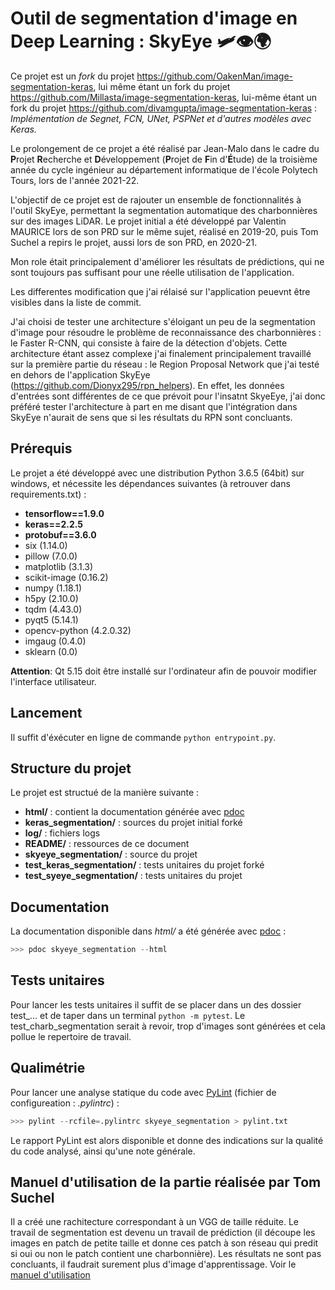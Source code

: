 # Outil de segmentation d'image en Deep Learning : SkyEye :small_airplane::eye::earth_africa:


Ce projet est un *fork* du projet https://github.com/OakenMan/image-segmentation-keras, lui même étant un fork du projet https://github.com/Millasta/image-segmentation-keras, lui-même étant un fork du projet https://github.com/divamgupta/image-segmentation-keras : *Implémentation de Segnet, FCN, UNet, PSPNet et d'autres modèles avec Keras.*

Le prolongement de ce projet a été réalisé par Jean-Malo dans le cadre du **P**rojet **R**echerche et **D**éveloppement (**P**rojet de **F**in d'**É**tude) de la troisième année du cycle ingénieur au département informatique de l'école Polytech Tours, lors de l'année 2021-22. 

L'objectif de ce projet est de rajouter un ensemble de fonctionnalités à l'outil SkyEye, permettant la segmentation automatique des charbonnières sur des images LiDAR.
Le projet initial a été développé par Valentin MAURICE lors de son PRD sur le même sujet, réalisé en 2019-20, puis Tom Suchel a repirs le projet, aussi lors de son PRD, en 2020-21.

Mon role était principalement d'améliorer les résultats de prédictions, qui ne sont toujours pas suffisant pour une réelle utilisation de l'application.

Les differentes modification que j'ai rélaisé sur l'application peuevnt être visibles dans la liste de commit.

J'ai choisi de tester une architecture s'éloigant un peu de la segmentation d'image pour résoudre le problème de reconnaissance des charbonnières : le Faster R-CNN, qui consiste à faire de la détection d'objets. Cette architecture étant assez complexe j'ai finalement principalement travaillé sur la première partie du réseau : le Region Proposal Network que j'ai testé en dehors de l'application SkyEye (https://github.com/Dionyx295/rpn_helpers). En effet, les données d'entrées sont différentes de ce que prévoit pour l'insatnt SkyeEye, j'ai donc préféré tester l'architecture à part en me disant que l'intégration dans SkyEye n'aurait de sens que si les résultats du RPN sont concluants.


## Prérequis

Le projet a été développé avec une distribution Python 3.6.5 (64bit) sur windows, et nécessite les dépendances suivantes (à retrouver dans requirements.txt) :

- **tensorflow==1.9.0**
- **keras==2.2.5**
- **protobuf==3.6.0**
- six (1.14.0)
- pillow (7.0.0)
- matplotlib (3.1.3)
- scikit-image (0.16.2)
- numpy (1.18.1)
- h5py (2.10.0)
- tqdm (4.43.0)
- pyqt5 (5.14.1)
- opencv-python (4.2.0.32)
- imgaug (0.4.0)
- sklearn (0.0)

**Attention**: Qt 5.15 doit être installé sur l'ordinateur afin de pouvoir modifier l'interface utilisateur.

## Lancement

Il suffit d'éxécuter en ligne de commande ```python entrypoint.py```.


## Structure du projet

Le projet est structué de la manière suivante :

- **html/** : contient la documentation générée avec [pdoc](https://pdoc3.github.io/pdoc/) 
- **keras_segmentation/** : sources du projet initial forké
- **log/** : fichiers logs
- **README/** : ressources de ce document
- **skyeye_segmentation/** : source du projet
- **test_keras_segmentation/** : tests unitaires du projet forké
- **test_syeye_segmentation/** : tests unitaires du projet



## Documentation

La documentation disponible dans *html/* a été générée avec [pdoc](https://pdoc3.github.io/pdoc/) : 

```python
>>> pdoc skyeye_segmentation --html
```



## Tests unitaires

Pour lancer les tests unitaires il suffit de se placer dans un des dossier test_... et de taper dans un terminal ```python -m pytest```.
Le test_charb_segmentation serait à revoir, trop d'images sont générées et cela pollue le repertoire de travail.


## Qualimétrie

Pour lancer une analyse statique du code avec [PyLint](https://www.pylint.org/) (fichier de configureation : *.pylintrc*) :

```python
>>> pylint --rcfile=.pylintrc skyeye_segmentation > pylint.txt
```

Le rapport PyLint est alors disponible et donne des indications sur la qualité du code analysé, ainsi qu'une note générale.



## Manuel d'utilisation de la partie réalisée par Tom Suchel

Il a créé une rachitecture correspondant à un VGG de taille réduite. Le travail de segmentation est devenu un travail de prédiction (il découpe les images en patch de petite taille et donne ces patch à son réseau qui predit si oui ou non le patch contient une charbonnière). Les résultats ne sont pas concluants, il faudrait surement plus d'image d'apprentissage.
Voir le [manuel d'utilisation](MANUAL/Manuel.md)


